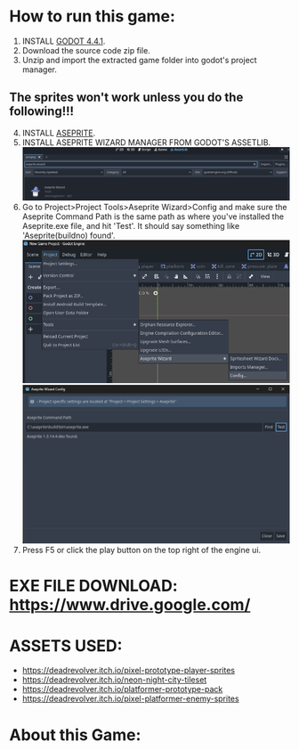 # How to run this game:
1. INSTALL [GODOT 4.4.1](https://godotengine.org/download/archive/4.4.1-stable/).
2. Download the source code zip file.
3. Unzip and import the extracted game folder into godot's project manager.
## The sprites won't work unless you do the following!!!
4. INSTALL [ASEPRITE](https://github.com/aseprite/aseprite).
5. INSTALL ASEPRITE WIZARD MANAGER FROM GODOT'S ASSETLIB.
![screenshot of aseprite wizard in godot's assetlib](https://github.com/KababDoesGitHub/unstopCognitionGameJam/blob/main/Screenshot%202025-09-16%20174901.png)
6. Go to Project>Project Tools>Aseprite Wizard>Config and make sure the Aseprite Command Path is the same path as where you've installed the Aseprite.exe file, and hit 'Test'. It should say something like 'Aseprite(buildno) found'.
![screenshot of aseprite wizard in godot's assetlib](https://github.com/KababDoesGitHub/unstopCognitionGameJam/blob/main/Screenshot%202025-09-16%20175344.png)
![screenshot of aseprite wizard in godot's assetlib](https://github.com/KababDoesGitHub/unstopCognitionGameJam/blob/main/Screenshot%202025-09-16%20175850.png)
7. Press F5 or click the play button on the top right of the engine ui.

# EXE FILE DOWNLOAD: https://www.drive.google.com/

# ASSETS USED:
- https://deadrevolver.itch.io/pixel-prototype-player-sprites
- https://deadrevolver.itch.io/neon-night-city-tileset
- https://deadrevolver.itch.io/platformer-prototype-pack
- https://deadrevolver.itch.io/pixel-platformer-enemy-sprites

# About this Game:
